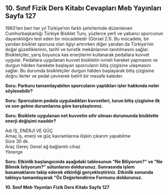## 10. Sınıf Fizik Ders Kitabı Cevapları Meb Yayınları Sayfa 127

1963’ten beri her yıl Türkiye’nin farklı şehirlerinde düzenlenen Cumhurbaşkanlığı Türkiye Bisiklet Turu, yüzlerce yerli ve yabancı sporcunun dayanıklılığını test eden bir mücadeledir (Görsel 2.1). Bu mücadele, bir yandan bisiklet sporuna olan ilgiyi artırırken diğer yandan da Türkiye’nin doğal güzelliklerinin, tarihî ve turistik mekânlarının tanıtılmasını sağlar. Bisikletçiler, yarış boyunca kas enerjilerini kullanarak pedallara kuvvet uygular. Pedallara uygulanan kuvvet bisikletin ivmeli hareket yapmasını ve durgun hâlden harekete başlayan sporcuların bitiş çizgisine ulaşmasını sağlar. Bu durumda bisikletçiler durgun hâlden başlayarak bitiş çizgisine doğru ilerler ve pedal çevirerek belirli bir mesafe kateder.

**Soru: Parkuru tamamlayabilen sporcuların yaptıkları işler hakkında neler söylenebilir?**

**Soru: Sporcuların pedala uyguladıkları kuvvetleri, turun bitiş çizgisine ilk ve son gelme durumlarına göre karşılaştırınız.**

**Soru: Bisiklete uygulanan net kuvvetin sıfır olması durumunda bisiklette enerji değişimi nasıldır?**

Adı İŞ, ENERJİ VE GÜÇ  
 Amaç İş, enerji ve güç kavramlarına ilişkin çıkarım yapabilme  
 Süre 30 dk.  
 Araç Gereç Genel ağ bağlantılı cihaz  
 Yönerge

**Soru: Etkinlik başlangıcında aşağıdaki tablosunun “Ne Biliyorum?” ve “Ne Bilmek İstiyorum?” sütunlarını doldurunuz. Sonrasında işlem basamaklarını takip ederek etkinliği gerçekleştiriniz. Etkinlik sonunda tabloyu tamamlayarak “Öz Değerlendirme Formunu doldurunuz.**

**10. Sınıf Meb Yayınları Fizik Ders Kitabı Sayfa 127**